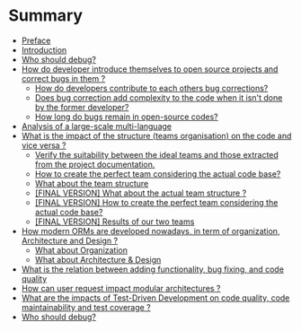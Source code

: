 # Summary

* [Preface](README.md)
* [Introduction](Introduction.md)
* [Who should debug?](who-should-debug.md)
* [How do developer introduce themselves to open source projects and correct bugs in them ?](how-do-developer-introduce-themselves-to-open-source-projects-and-correct-bugs-in-them-.md)
  * [How do developers contribute to each others bug corrections?](how-do-developers-contribute-to-each-others-bug-corrections.md)
  * [Does bug correction add complexity to the code when it isn't done by the former developer?](does-bug-correction-add-complexity-to-the-code-when-it-isnt-done-by-the-former-developer.md)
  * [How long do bugs remain in open-source codes?](how-long-do-bugs-remain-in-open-source-codes.md)
* [Analysis of a large-scale multi-language](node.md)
* [What is the impact of the structure \(teams organisation\) on the code and vice versa ?](what-is-the-impact-of-the-structure-teams-organisation-on-the-code-and-vice-versa-.md)
  * [Verify the suitability between the ideal teams and those extracted from the project documentation.](verify-the-suitability-between-the-ideal-teams-and-those-extracted-from-the-project-documentation.md)
  * [How to create the perfect team considering the actual code base?](how-to-create-the-perfect-team-considering-the-actual-code-base.md)
  * [What about the team structure](what-about-the-team-structure.md)
  * [\[FINAL VERSION\] What about the actual team structure ?](final-version-what-about-the-team-structure.md)
  * [\[FINAL VERSION\] How to create the perfect team considering the actual code base?](o.md)
  * [\[FINAL VERSION\] Results of our two teams](a.md)
* [How modern ORMs are developed nowadays, in term of organization, Architecture and Design ?](how-modern-orms-are-developed-nowadays-in-term-of-organization-architecture-and-design-.md)
  * [What about Organization](what-about-organization.md)
  * [What about Architecture & Design](what-about-architecture--design.md)
* [What is the relation between adding functionality, bug fixing, and code quality](what-is-the-relation-between-adding-functionality-bug-fixing-and-code-quality.md)
* [How can user request impact modular architectures ?](how-can-user-request-impact-modular-architectures-.md)
* [What are the impacts of Test-Driven Development on code quality, code maintainability and test coverage ?](what-are-the-impacts-of-test-driven-development-on-code-quality-code-maintainability-and-test-coverage-.md)
* [Who should debug?](who-should-debug.md)

